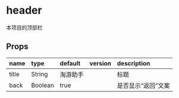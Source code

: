 # header
本项目的顶部栏

## Props
|name	|type	|default	|version	|description|
|:--- |:--- |:---     |:---     |:---       |
|title	|String	|淘游助手 |	      |标题|
|back | Boolean | true| |是否显示“返回”文案|

